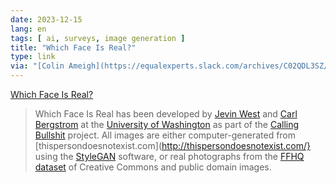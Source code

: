 ```yaml
---
date: 2023-12-15
lang: en
tags: [ ai, surveys, image generation ]
title: "Which Face Is Real?"
type: link
via: "[Colin Ameigh](https://equalexperts.slack.com/archives/C02QDL3SZ/p1702476480212479)"
---
```


[Which Face Is Real?](https://www.whichfaceisreal.com/results.php?r=1&p=0&i1=37433.jpeg&i2=image-2019-02-18_080417.jpeg)

> Which Face Is Real has been developed by [Jevin West](http://www.jevinwest.org/) and [Carl Bergstrom](http://ctbergstrom.com/) at the [University of Washington](http://www.washington.edu/) as part of the [Calling Bullshit](http://callingbullshit.org/) project. All images are either computer-generated from [thispersondoesnotexist.com](http://thispersondoesnotexist.com/} using the [StyleGAN](https://github.com/NVlabs/stylegan) software, or real photographs from the [FFHQ dataset](https://github.com/NVlabs/ffhq-dataset) of Creative Commons and public domain images.
